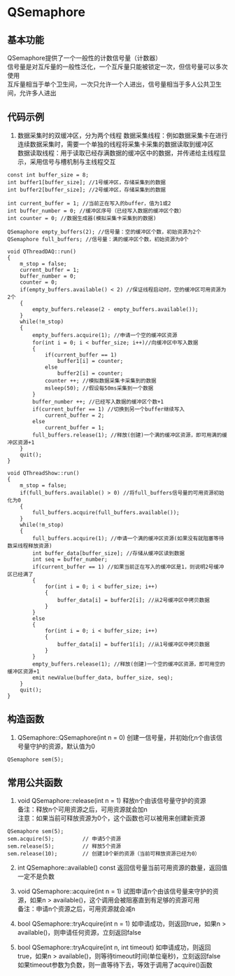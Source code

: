 # QSemaphore

## 基本功能
QSemaphore提供了一个一般性的计数信号量（计数器）  
信号量是对互斥量的一般性泛化，一个互斥量只能被锁定一次，但信号量可以多次使用  
互斥量相当于单个卫生间，一次只允许一个人进出，信号量相当于多人公共卫生间，允许多人进出  


## 代码示例
1. 数据采集时的双缓冲区，分为两个线程
数据采集线程：例如数据采集卡在进行连续数据采集时，需要一个单独的线程将采集卡采集的数据读取到缓冲区  
数据读取线程：用于读取已经存满数据的缓冲区中的数据，并传递给主线程显示，采用信号与槽机制与主线程交互  
```
const int buffer_size = 8;
int buffer1[buffer_size]; //1号缓冲区，存储采集到的数据
int buffer2[buffer_size]; //2号缓冲区，存储采集到的数据

int current_buffer = 1; //当前正在写入的buffer，值为1或2
int buffer_number = 0; //缓冲区序号（已经写入数据的缓冲区个数）
int counter = 0; //数据生成器(模拟采集卡采集到的数据)

QSemaphore empty_buffers(2); //信号量：空的缓冲区个数，初始资源为2个
QSemaphore full_buffers; //信号量：满的缓冲区个数，初始资源为0个

void QThreadDAQ::run()
{
    m_stop = false;
    current_buffer = 1;
    buffer_number = 0;
    counter = 0;
    if(empty_buffers.available() < 2) //保证线程启动时，空的缓冲区可用资源为2个
    {
        empty_buffers.release(2 - empty_buffers.available());
    }
    while(!m_stop)
    {
        empty_buffers.acquire(1); //申请一个空的缓冲区资源
        for(int i = 0; i < buffer_size; i++)//向缓冲区中写入数据
        {
            if(current_buffer == 1)
                buffer1[i] = counter;
            else
                buffer2[i] = counter;
            counter ++; //模拟数据采集卡采集到的数据
            msleep(50); //假设每50ms采集到一个数据
        }
        buffer_number ++; //已经写入数据的缓冲区个数+1
        if(current_buffer == 1) //切换到另一个buffer继续写入
            current_buffer = 2;
        else
            current_buffer = 1;
        full_buffers.release(1); //释放(创建)一个满的缓冲区资源，即可用满的缓冲区资源+1
    }
    quit();
}

void QThreadShow::run()
{
    m_stop = false;
    if(full_buffers.available() > 0) //将full_buffers信号量的可用资源初始化为0
    {
        full_buffers.acquire(full_buffers.available());
    }
    while(!m_stop)
    {
        full_buffers.acquire(1); //申请一个满的缓冲区资源(如果没有就阻塞等待数采线程释放资源)
        int buffer_data[buffer_size]; //存储从缓冲区读到数据
        int seq = buffer_number;
        if(current_buffer == 1) //如果当前正在写入的缓冲区是1，则说明2号缓冲区已经满了
        {
            for(int i = 0; i < buffer_size; i++)
            {
                buffer_data[i] = buffer2[i]; //从2号缓冲区中拷贝数据
            }
        }
        else
        {
            for(int i = 0; i < buffer_size; i++)
            {
                buffer_data[i] = buffer1[i]; //从1号缓冲区中拷贝数据
            }
        }
        empty_buffers.release(1); //释放(创建)一个空的缓冲区资源，即可用空的缓冲区资源+1
        emit newValue(buffer_data, buffer_size, seq);
    }
    quit();
}
```


## 构造函数
1. QSemaphore::QSemaphore(int n = 0)
创建一信号量，并初始化n个由该信号量守护的资源，默认值为0  
```
QSemaphore sem(5);
```


## 常用公共函数
1. void QSemaphore::release(int n = 1)
释放n个由该信号量守护的资源  
备注：释放n个可用资源之后，可用资源就会加n  
注意：如果当前可释放资源为0个，这个函数也可以被用来创建新资源  
```
QSemaphore sem(5);
sem.acquire(5);         // 申请5个资源
sem.release(5);         // 释放5个资源
sem.release(10);        // 创建10个新的资源（当前可释放资源已经为0）
```

2. int QSemaphore::available() const
返回信号量当前可用资源的数量，返回值一定不是负数  

3. void QSemaphore::acquire(int n = 1)
试图申请n个由该信号量来守护的资源，如果n > available()，这个调用会被阻塞直到有足够的资源可用  
备注：申请n个资源之后，可用资源就会减n  

4. bool QSemaphore::tryAcquire(int n = 1)
如申请成功，则返回true，如果n > available()，则申请任何资源，立刻返回false  

5. bool QSemaphore::tryAcquire(int n, int timeout)
如申请成功，则返回true，如果n > available()，则等待timeout时间(单位毫秒)，立刻返回false  
如果timeout参数为负数，则一直等待下去，等效于调用了acquire()函数  